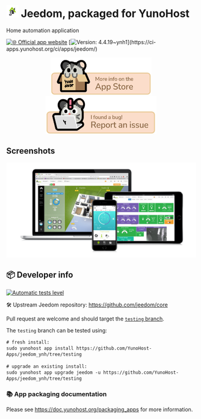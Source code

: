 <!--
N.B.: This README was automatically generated by <https://github.com/YunoHost/apps_tools/blob/main/readme_generator>
It shall NOT be edited by hand.
-->

<h1>
  <img src="https://raw.githubusercontent.com/YunoHost/apps/main/logos/jeedom.png" width="32px" alt="Logo of Jeedom">
  Jeedom, packaged for YunoHost
</h1>

Home automation application

[![🌐 Official app website](https://img.shields.io/badge/Official_app_website-darkgreen?style=for-the-badge)](https://www.jeedom.com)
[![Version: 4.4.19~ynh1](https://img.shields.io/badge/Version-4.4.19~ynh1-rgb(18,138,11)?style=for-the-badge)](https://ci-apps.yunohost.org/ci/apps/jeedom/)

<div align="center">
<a href="https://apps.yunohost.org/app/jeedom"><img height="100px" src="https://github.com/YunoHost/yunohost-artwork/raw/refs/heads/main/badges/neopossum-badges/badge_more_info_on_the_appstore.svg"/></a>
<a href="https://github.com/YunoHost-Apps/jeedom_ynh/issues"><img height="100px" src="https://github.com/YunoHost/yunohost-artwork/raw/refs/heads/main/badges/neopossum-badges/badge_report_an_issue.svg"/></a>
</div>


## Screenshots
![Screenshot of Jeedom](./doc/screenshots/01-Appli-jeedom.png)

## 📦 Developer info

[![Automatic tests level](https://apps.yunohost.org/badge/cilevel/jeedom)](https://ci-apps.yunohost.org/ci/apps/jeedom/)

🛠️ Upstream Jeedom repository: <https://github.com/jeedom/core>

Pull request are welcome and should target the [`testing` branch](https://github.com/YunoHost-Apps/jeedom_ynh/tree/testing).

The `testing` branch can be tested using:
```
# fresh install:
sudo yunohost app install https://github.com/YunoHost-Apps/jeedom_ynh/tree/testing

# upgrade an existing install:
sudo yunohost app upgrade jeedom -u https://github.com/YunoHost-Apps/jeedom_ynh/tree/testing
```

### 📚 App packaging documentation

Please see <https://doc.yunohost.org/packaging_apps> for more information.